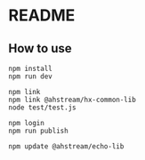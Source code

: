 # README

## How to use

```
npm install
npm run dev

npm link
npm link @ahstream/hx-common-lib
node test/test.js

npm login
npm run publish

npm update @ahstream/echo-lib
```

